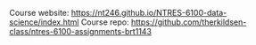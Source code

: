 Course website: https://nt246.github.io/NTRES-6100-data-science/index.html
Course repo: https://github.com/therkildsen-class/ntres-6100-assignments-brt1143
